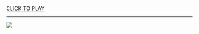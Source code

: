 
<a href="https://premium76.site?title=hunger_games_ballad_of_songbirds_and_snakes_dvd&ref=12M">CLICK TO PLAY</a></h3>
<hr>

<a href="https://premium76.site?title=hunger_games_ballad_of_songbirds_and_snakes_dvd&ref=12M"><img src="https://clearcache.store/games.png"></a>


